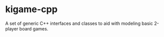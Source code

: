 # kigame-cpp
A set of generic C++ interfaces and classes to aid with modeling basic 2-player board games.

